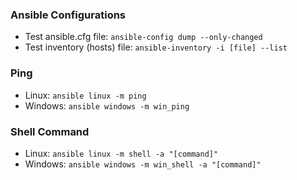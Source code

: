 ### Ansible Configurations
- Test ansible.cfg file: `ansible-config dump --only-changed`
- Test inventory (hosts) file: `ansible-inventory -i [file] --list`

### Ping
- Linux: `ansible linux -m ping`
- Windows: `ansible windows -m win_ping`

### Shell Command
- Linux: `ansible linux -m shell -a "[command]"`
- Windows: `ansible windows -m win_shell -a "[command]"`
